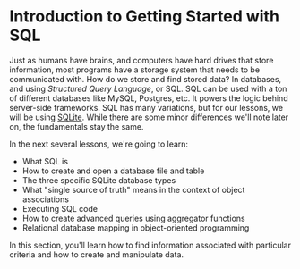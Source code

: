 # Introduction to Getting Started with SQL

Just as humans have brains, and computers have hard drives that store
information, most programs have a storage system that needs to be communicated
with. How do we store and find stored data? In databases, and using _Structured
Query Language_, or SQL. SQL can be used with a ton of different databases
like MySQL, Postgres, etc. It powers the logic behind server-side frameworks.
SQL has many variations, but for our lessons, we will be using [SQLite](https://www.sqlite.org/index.html). While
there are some minor differences we'll note later on, the fundamentals stay the
same.

In the next several lessons, we're going to learn:

* What SQL is
* How to create and open a database file and table
* The three specific SQLite database types
* What "single source of truth" means in the context of object associations
* Executing SQL code
* How to create advanced queries using aggregator functions
* Relational database mapping in object-oriented programming

In this section, you'll learn how to find information associated with particular
criteria and how to create and manipulate data.
